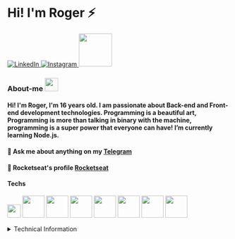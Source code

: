 <h1>Hi! I'm Roger ⚡</h1>

<a href="https://www.linkedin.com/in/roger-luiz-8361981b2/">
  <img src="https://img.shields.io/badge/Linkedin-%230077B5.svg?&style=flat-square&logo=linkedin&logoColor=white" alt="LinkedIn">
</a>

<a href="https://www.instagram.com/rogersluiz_/">
  <img src="https://img.shields.io/badge/Instagram-%23E4405F.svg?&style=flat-square&logo=instagram&logoColor=white" alt="Instagram">
</a>

<a href="https://twitter.com/AB4NT5S">
  <img src="https://img.shields.io/badge/twitter-%231DA1F2.svg?&style=for-the-badge&logo=twitter&logoColor=white" width="75px">
</a>

### About-me <img src="https://github.com/TheDudeThatCode/TheDudeThatCode/raw/master/Assets/Developer.gif" width="30px">

#### Hi! I'm Roger, I'm 16 years old. I am passionate about Back-end and Front-end development technologies. Programming is a beautiful art, Programming is more than talking in binary with the machine, programming is a super power that everyone can have! I’m currently learning Node.js.

#### 💬 Ask me about anything on my [Telegram](https://t.me/AB4NT5S) <br>
#### 🚀 Rocketseat's profile [Rocketseat](https://app.rocketseat.com.br/me/rogerluiz)
#### Techs
 <p align="left">
  <img src="https://devicons.github.io/devicon/devicon.git/icons/react/react-original-wordmark.svg" width="30" height="30"/>
  <img src="https://devicons.github.io/devicon/devicon.git/icons/css3/css3-original-wordmark.svg" width="50" height="50"/>
  <img src="https://devicons.github.io/devicon/devicon.git/icons/html5/html5-original-wordmark.svg" width="50" height="50"/>
  <img src="https://devicons.github.io/devicon/devicon.git/icons/javascript/javascript-original.svg" width="50" height="50"/>
  <img src="https://devicons.github.io/devicon/devicon.git/icons/postgresql/postgresql-original-wordmark.svg" width="50" height="50"/>
  <img src="https://devicons.github.io/devicon/devicon.git/icons/nodejs/nodejs-original.svg" width="50" height="50"/>
  <img src="https://devicons.github.io/devicon/devicon.git/icons/mongodb/mongodb-original.svg" width="50" height="50"/>
  <img src="https://devicons.github.io/devicon/devicon.git/icons/typescript/typescript-original.svg" width="50" height="50"/>
  
</p>

<details>
  <summary>Technical Information</summary>
  <p align="center">
    <img src="https://github-readme-stats.anuraghazra1.vercel.app/api/top-langs/?username=Rogerluiz0&layout=compact"/> <img alt="Roger's Github Stats" src="https://github-readme-stats.vercel.app/api?username=Rogerluiz0&show_icons=true&hide_border=false&count_private=true"/>
  </p>
</details>


